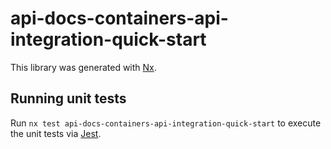# api-docs-containers-api-integration-quick-start

This library was generated with [Nx](https://nx.dev).

## Running unit tests

Run `nx test api-docs-containers-api-integration-quick-start` to execute the unit tests via [Jest](https://jestjs.io).
